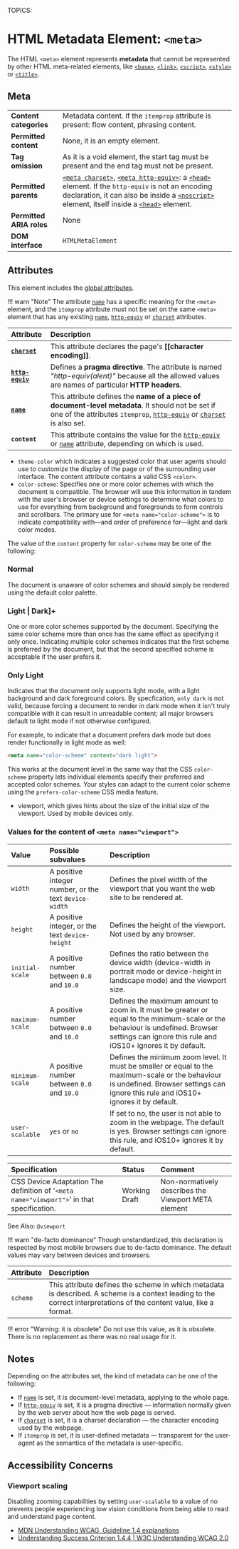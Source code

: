 TOPICS: <meta>

# HTML Metadata Element: `<meta>`

The HTML `<meta>` element represents **metadata** that cannot be represented by other HTML meta-related
elements, like [`<base>`](/en/webfrontend/<base>), [`<link>`](/en/webfrontend/<link>),
[`<script>`](/en/webfrontend/<script>), [`<style>`](/en/webfrontend/<style>) or [`<title>`](/en/webfrontend/<title>).

## Meta

|  |  |
| :-- | :-- |
| **Content categories** | Metadata content. If the `itemprop` attribute is present: flow content, phrasing content.
| **Permitted content** | None, it is an empty element.
| **Tag omission** | As it is a void element, the start tag must be present and the end tag must not be present.
| **Permitted parents** | [`<meta charset>`](/en/webfrontend/<meta>_charset_attribute), [`<meta http-equiv>`](/en/webfrontend/<meta>_http-equiv_attribute): a [`<head>`](/en/webfrontend/<head>) element. If the `http-equiv` is not an encoding declaration, it can also be inside a [`<noscript>`](/en/webfrontend/<noscript>) element, itself inside a [`<head>`](/en/webfrontend/<head>) element.
| **Permitted ARIA roles** | None
| **DOM interface** | `HTMLMetaElement`

## Attributes

This element includes the [global attributes](/en/webfrontend/HTML_Global_Attributes).

!!! warn "Note"
    The attribute [`name`](/en/webfrontend/<meta>_name_attribute) has a specific meaning for the
    `<meta>` element, and the `itemprop` attribute must not be set on the same `<meta>` element that
    has any existing [`name`](/en/webfrontend/<meta>_name_attribute), [`http-equiv`](/en/webfrontend/<meta>_http-equiv_attribute)
    or [`charset`](/en/webfrontend/<meta>_charset_attribute) attributes.

| Attribute | Description |
| :-- | :-- |
| **[`charset`](/en/webfrontend/<meta>_charset_attribute)** | This attribute declares the page's **[[character encoding]]**. |
| **[`http-equiv`](/en/webfrontend/<meta>_http-equiv_attribute)** | Defines a **pragma directive**. The attribute is named *"http-equiv(alent)"* because all the allowed values are names of particular **HTTP headers**.
| **[`name`](/en/webfrontend/<meta>_name_attribute)** | This attribute defines the **name of a piece of document-level metadata**. It should not be set if one of the attributes `itemprop`, [`http-equiv`](/en/webfrontend/<meta>_http-equiv_attribute) or [`charset`](/en/webfrontend/<meta>_charset_attribute) is also set.
| **`content`** | This attribute contains the value for the [`http-equiv`](/en/webfrontend/<meta>_http-equiv_attribute) or [`name`](/en/webfrontend/<meta>_name_attribute) attribute, depending on which is used.

- `theme-color` which indicates a suggested color that user agents should use to customize the display
of the page or of the surrounding user interface. The content attribute contains a valid CSS `<color>`.
- `color-scheme`: Specifies one or more color schemes with which the document is compatible.
The browser will use this information in tandem with the user's browser or device settings to
determine what colors to use for everything from background and foregrounds to form controls and
scrollbars. The primary use for `<meta name="color-scheme">` is to indicate compatibility with—and
order of preference for—light and dark color modes.

The value of the `content` property for `color-scheme` may be one of the following:

### Normal

The document is unaware of color schemes and should simply be rendered using the default color palette.

### Light | Dark]+

One or more color schemes supported by the document. Specifying the same color scheme more than once
has the same effect as specifying it only once. Indicating multiple color schemes indicates that the
first scheme is preferred by the document, but that the second specified
scheme is acceptable if the user prefers it.

### Only Light

Indicates that the document only supports light mode, with a light background and dark foreground
colors. By specfication, `only dark` is not valid, because forcing a document to render in dark mode
when it isn't truly compatible with it can result in unreadable content; all major browsers default
to light mode if not otherwise configured.

For example, to indicate that a document prefers dark mode but does render
functionally in light mode as well:

```html
<meta name="color-scheme" content="dark light">
```

This works at the document level in the same way that the CSS `color-scheme` property lets
individual elements specify their preferred and accepted color schemes. Your styles can adapt to the
current color scheme using the `prefers-color-scheme` CSS media feature.

- viewport, which gives hints about the size of the initial size of the viewport.
Used by mobile devices only.

### Values for the content of `<meta name="viewport">`

| Value | Possible subvalues | Description |
| :-- | :-- | :-- |
| `width` | A positive integer number, or the text `device-width` | Defines the pixel width of the viewport that you want the web site to be rendered at.
| `height` | A positive integer, or the text `device-height` |Defines the height of the viewport. Not used by any browser.
| `initial-scale` | A positive number between `0.0` and `10.0` | Defines the ratio between the device width (device-width in portrait mode or device-height in landscape mode) and the viewport size.
| `maximum-scale` | A positive number between `0.0` and `10.0` | Defines the maximum amount to zoom in. It must be greater or equal to the minimum-scale or the behaviour is undefined. Browser settings can ignore this rule and iOS10+ ignores it by default.
| `minimum-scale` | A positive number between `0.0` and `10.0` | Defines the minimum zoom level. It must be smaller or equal to the maximum-scale or the behaviour is undefined. Browser settings can ignore this rule and iOS10+ ignores it by default.
| `user-scalable` | `yes` or `no` | If set to no, the user is not able to zoom in the webpage. The default is yes. Browser settings can ignore this rule, and iOS10+ ignores it by default.

| Specification | Status | Comment |
| :-- | :-- | :-- |
| CSS Device Adaptation The definition of '`<meta name="viewport">`' in that specification. | Working Draft | Non-normatively describes the Viewport META element

See Also: `@viewport`

!!! warn "de-facto dominance"
    Though unstandardized, this declaration is respected by most mobile browsers due to de-facto dominance.
    The default values may vary between devices and browsers.

| Attribute | Description |
| :-- | :-- |
| `scheme` | This attribute defines the scheme in which metadata is described. A scheme is a context leading to the correct interpretations of the content value, like a format.

!!! error "Warning: it is obsolete"
    Do not use this value, as it is obsolete. There is no
    replacement as there was no real usage for it.

## Notes

Depending on the attributes set, the kind of metadata can be one of the following:

- If [`name`](/en/webfrontend/<meta>_name_attribute) is set, it is document-level metadata, applying
  to the whole page.
- If [`http-equiv`](/en/webfrontend/<meta>_http-equiv_attribute) is set, it is a pragma directive —
  information normally given by the web
server about how the web page is served.
- If [`charset`](/en/webfrontend/<meta>_charset_attribute) is set, it is a charset declaration — the
  character encoding used by the webpage.
- If `itemprop` is set, it is user-defined metadata — transparent for the user-agent as the
semantics of the metadata is user-specific.

## Accessibility Concerns
  
### Viewport scaling

Disabling zooming capabilities by setting `user-scalable` to a value of no prevents people
experiencing low vision conditions from being able to read and understand page content.

- [MDN Understanding WCAG, Guideline 1.4 explanations](https://wiki.developer.mozilla.org/en-US/docs/Web/Accessibility/Understanding_WCAG/Perceivable#Guideline_1.4_Make_it_easier_for_users_to_see_and_hear_content_including_separating_foreground_from_background)
- [Understanding Success Criterion 1.4.4 | W3C Understanding WCAG 2.0](https://www.w3.org/TR/UNDERSTANDING-WCAG20/visual-audio-contrast-scale.html)
